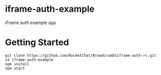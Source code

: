 # iframe-auth-example
iFrame auth example app

# Getting Started

```
git clone https://github.com/RocketChat/Breadcrumbsiframe-auth-rc.git
cd iframe-auth-example
npm install
npm start
```
